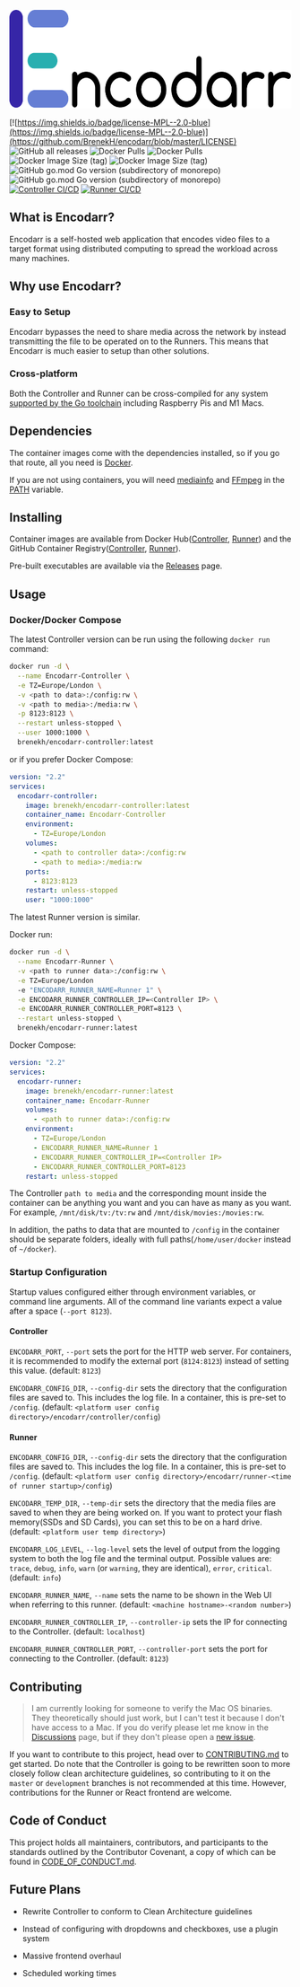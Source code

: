 <p align="center">
  <img src="images/Encodarr-Text-Logo.png" height="175"/>
</p>

[![https://img.shields.io/badge/license-MPL--2.0-blue](https://img.shields.io/badge/license-MPL--2.0-blue)](https://github.com/BrenekH/encodarr/blob/master/LICENSE)
![GitHub all releases](https://img.shields.io/github/downloads/brenekh/encodarr/total?label=github%20downloads)
![Docker Pulls](https://img.shields.io/docker/pulls/brenekh/encodarr-controller?label=controller%20docker%20pulls)
![Docker Pulls](https://img.shields.io/docker/pulls/brenekh/encodarr-runner?label=runner%20docker%20pulls)
![Docker Image Size (tag)](https://img.shields.io/docker/image-size/brenekh/encodarr-controller/latest?label=controller%20image%20size)
![Docker Image Size (tag)](https://img.shields.io/docker/image-size/brenekh/encodarr-runner/latest?label=runner%20image%20size)
![GitHub go.mod Go version (subdirectory of monorepo)](https://img.shields.io/github/go-mod/go-version/brenekh/encodarr?filename=controller%2Fgo.mod&label=Controller%20Go%20Version)
![GitHub go.mod Go version (subdirectory of monorepo)](https://img.shields.io/github/go-mod/go-version/brenekh/encodarr?filename=runner%2Fgo.mod&label=Runner%20Go%20Version)
[![Controller CI/CD](https://github.com/BrenekH/encodarr/actions/workflows/controller.yaml/badge.svg)](https://github.com/BrenekH/encodarr/actions/workflows/controller.yaml)
[![Runner CI/CD](https://github.com/BrenekH/encodarr/actions/workflows/runner.yaml/badge.svg)](https://github.com/BrenekH/encodarr/actions/workflows/runner.yaml)

## What is Encodarr?

Encodarr is a self-hosted web application that encodes video files to a target format using distributed computing to spread the workload across many machines.

<!-- TODO: Add information on the architecture (high level). Stuff like many Runners connect to a single Controller. -->

## Why use Encodarr?
<!-- TODO: Why use Encodarr? (other than easy to setup and cross-platform) -->

### Easy to Setup

Encodarr bypasses the need to share media across the network by instead transmitting the file to be operated on to the Runners.
This means that Encodarr is much easier to setup than other solutions.

### Cross-platform

Both the Controller and Runner can be cross-compiled for any system [supported by the Go toolchain](https://gist.github.com/asukakenji/f15ba7e588ac42795f421b48b8aede63) including Raspberry Pis and M1 Macs.

## Dependencies

The container images come with the dependencies installed, so if you go that route, all you need is [Docker](https://docs.docker.com/get-docker/).

If you are not using containers, you will need [mediainfo](https://mediaarea.net/en/MediaInfo/Download) and [FFmpeg](https://ffmpeg.org/download.html) in the [PATH](https://en.wikipedia.org/wiki/PATH_(variable)) variable.

## Installing

Container images are available from Docker Hub([Controller](https://hub.docker.com/r/brenekh/encodarr-controller), [Runner](https://hub.docker.com/repository/docker/brenekh/encodarr-runner)) and the GitHub Container Registry([Controller](https://github.com/users/BrenekH/packages/container/package/encodarr-controller), [Runner](https://github.com/users/BrenekH/packages/container/package/encodarr-runner)).

Pre-built executables are available via the [Releases](https://github.com/BrenekH/encodarr/releases/latest) page.

## Usage

### Docker/Docker Compose

The latest Controller version can be run using the following `docker run` command:

```bash
docker run -d \
  --name Encodarr-Controller \
  -e TZ=Europe/London \
  -v <path to data>:/config:rw \
  -v <path to media>:/media:rw \
  -p 8123:8123 \
  --restart unless-stopped \
  --user 1000:1000 \
  brenekh/encodarr-controller:latest
```

or if you prefer Docker Compose:

```yml
version: "2.2"
services:
  encodarr-controller:
    image: brenekh/encodarr-controller:latest
    container_name: Encodarr-Controller
    environment:
      - TZ=Europe/London
    volumes:
      - <path to controller data>:/config:rw
      - <path to media>:/media:rw
    ports:
      - 8123:8123
    restart: unless-stopped
    user: "1000:1000"
```

The latest Runner version is similar.

Docker run:

```bash
docker run -d \
  --name Encodarr-Runner \
  -v <path to runner data>:/config:rw \
  -e TZ=Europe/London
  -e "ENCODARR_RUNNER_NAME=Runner 1" \
  -e ENCODARR_RUNNER_CONTROLLER_IP=<Controller IP> \
  -e ENCODARR_RUNNER_CONTROLLER_PORT=8123 \
  --restart unless-stopped \
  brenekh/encodarr-runner:latest
```

Docker Compose:

```yml
version: "2.2"
services:
  encodarr-runner:
    image: brenekh/encodarr-runner:latest
    container_name: Encodarr-Runner
    volumes:
      - <path to runner data>:/config:rw
    environment:
      - TZ=Europe/London
      - ENCODARR_RUNNER_NAME=Runner 1
      - ENCODARR_RUNNER_CONTROLLER_IP=<Controller IP>
      - ENCODARR_RUNNER_CONTROLLER_PORT=8123
    restart: unless-stopped
```

The Controller `path to media` and the corresponding mount inside the container can be anything you want and you can have as many as you want.
For example, `/mnt/disk/tv:/tv:rw` and `/mnt/disk/movies:/movies:rw`.

In addition, the paths to data that are mounted to `/config` in the container should be separate folders, ideally with full paths\(`/home/user/docker` instead of `~/docker`\).

### Startup Configuration

Startup values configured either through environment variables, or command line arguments.
All of the command line variants expect a value after a space (`--port 8123`).

#### Controller

`ENCODARR_PORT`, `--port` sets the port for the HTTP web server.
For containers, it is recommended to modify the external port (`8124:8123`) instead of setting this value.
(default: `8123`)

`ENCODARR_CONFIG_DIR`, `--config-dir` sets the directory that the configuration files are saved to.
This includes the log file.
In a container, this is pre-set to `/config`.
(default: `<platform user config directory>/encodarr/controller/config`)

#### Runner

`ENCODARR_CONFIG_DIR`, `--config-dir` sets the directory that the configuration files are saved to.
This includes the log file.
In a container, this is pre-set to `/config`.
(default: `<platform user config directory>/encodarr/runner-<time of runner startup>/config`)

`ENCODARR_TEMP_DIR`, `--temp-dir` sets the directory that the media files are saved to when they are being worked on.
If you want to protect your flash memory(SSDs and SD Cards), you can set this to be on a hard drive.
(default: `<platform user temp directory>`)

`ENCODARR_LOG_LEVEL`, `--log-level` sets the level of output from the logging system to both the log file and the terminal output.
Possible values are: `trace`, `debug`, `info`, `warn` (or `warning`, they are identical), `error`, `critical`.
(default: `info`)

`ENCODARR_RUNNER_NAME`, `--name` sets the name to be shown in the Web UI when referring to this runner.
(default: `<machine hostname>-<random number>`)

`ENCODARR_RUNNER_CONTROLLER_IP`, `--controller-ip` sets the IP for connecting to the Controller.
(default: `localhost`)

`ENCODARR_RUNNER_CONTROLLER_PORT`, `--controller-port` sets the port for connecting to the Controller.
(default: `8123`)

## Contributing

> I am currently looking for someone to verify the Mac OS binaries.
> They theoretically should just work, but I can't test it because I don't have access to a Mac.
> If you do verify please let me know in the [Discussions](https://github.com/BrenekH/encodarr/discussions) page, but if they don't please open a [new issue](https://github.com/BrenekH/encodarr/issues/new/choose).

If you want to contribute to this project, head over to [CONTRIBUTING.md](CONTRIBUTING.md) to get started.
Do note that the Controller is going to be rewritten soon to more closely follow clean architecture guidelines, so contributing to it on the `master` or `development` branches is not recommended at this time.
However, contributions for the Runner or React frontend are welcome.

## Code of Conduct

This project holds all maintainers, contributors, and participants to the standards outlined by the Contributor Covenant, a copy of which can be found in [CODE_OF_CONDUCT.md](CODE_OF_CONDUCT.md).

## Future Plans

* Rewrite Controller to conform to Clean Architecture guidelines

* Instead of configuring with dropdowns and checkboxes, use a plugin system

* Massive frontend overhaul

* Scheduled working times
